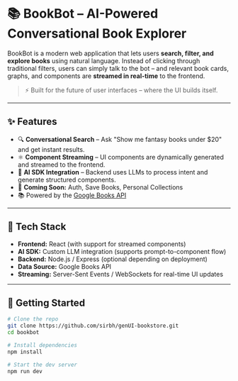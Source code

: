 # 📚 BookBot – AI-Powered Conversational Book Explorer

BookBot is a modern web application that lets users **search, filter, and explore books** using natural language. Instead of clicking through traditional filters, users can simply talk to the bot – and relevant book cards, graphs, and components are **streamed in real-time** to the frontend.

> ⚡ Built for the future of user interfaces – where the UI builds itself.

---

## ✨ Features

- 🔍 **Conversational Search** – Ask "Show me fantasy books under $20" and get instant results.
- ⚛️ **Component Streaming** – UI components are dynamically generated and streamed to the frontend.
- 🤖 **AI SDK Integration** – Backend uses LLMs to process intent and generate structured components.
- 🔐 **Coming Soon:** Auth, Save Books, Personal Collections
- 📚 Powered by the [Google Books API](https://developers.google.com/books)

---

## 🧠 Tech Stack

- **Frontend:** React (with support for streamed components)
- **AI SDK:** Custom LLM integration (supports prompt-to-component flow)
- **Backend:** Node.js / Express (optional depending on deployment)
- **Data Source:** Google Books API
- **Streaming:** Server-Sent Events / WebSockets for real-time UI updates

---

## 🚀 Getting Started

```bash
# Clone the repo
git clone https://github.com/sirbh/genUI-bookstore.git
cd bookbot

# Install dependencies
npm install

# Start the dev server
npm run dev
```
